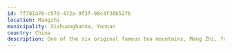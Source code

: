 ```yaml
---
id: ff781a76-c57d-472a-9f3f-98c4f36b527b
location: Mangzhi
municipality: Xishuangbanna, Yunnan
country: China
description: One of the six original famous tea mountains, Mang Zhi, from the Qing dynasty.
---
```

